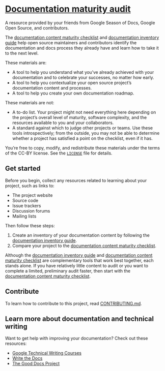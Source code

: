 # [Documentation maturity audit](https://github.com/google/opendocs/blob/main/audit/README.md)

A resource provided by your friends from Google Season of Docs, Google Open Source, and contributors.

The [documentation content maturity checklist](checklist.md) and [documentation inventory guide](inventory.md) help open source maintainers and contributors identify the documentation and docs process they already have and learn how to take it to the next level.

These materials are:

- A tool to help you understand what you’ve already achieved with your documentation and to celebrate your successes, no matter how early.
- A tool to help you contextualize your open source project’s documentation content and processes.
- A tool to help you create your own documentation roadmap.

These materials are not:

- A to-do list. Your project might not need everything here depending on the project’s overall level of maturity, software complexity, and the resources available to you and your collaborators.
- A standard against which to judge other projects or teams. Use these tools introspectively; from the outside, you may not be able to determine whether a project has satisfied a point on the checklist, even if it has.

You’re free to copy, modify, and redistribute these materials under the terms of the CC-BY license. See the [`LICENSE`](../LICENSE) file for details.

## Get started

Before you begin, collect any resources related to learning about your project, such as links to:

- The project website
- Source code
- Issue trackers
- Discussion forums
- Mailing lists

Then follow these steps:

1. Create an inventory of your documentation content by following the [documentation inventory guide](inventory.md).
2. Compare your project to the [documentation content maturity checklist](checklist.md).

Although the [documentation inventory guide](inventory.md) and [documentation content maturity checklist](checklist.md) are complementary tools that work best together, each stands alone. If you have relatively little content to audit or you want to complete a limited, preliminary audit faster, then start with the [documentation content maturity checklist](checklist.md).

## Contribute

To learn how to contribute to this project, read [CONTRIBUTING.md](../CONTRIBUTING.md).

## Learn more about documentation and technical writing

Want to get help with improving your documentation? Check out these resources:

- [Google Technical Writing Courses](https://developers.google.com/tech-writing)
- [Write the Docs](https://www.writethedocs.org/)
- [The Good Docs Project](https://thegooddocsproject.dev/)
